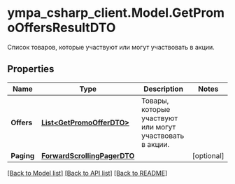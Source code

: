 # ympa_csharp_client.Model.GetPromoOffersResultDTO
Список товаров, которые участвуют или могут участвовать в акции.

## Properties

Name | Type | Description | Notes
------------ | ------------- | ------------- | -------------
**Offers** | [**List&lt;GetPromoOfferDTO&gt;**](GetPromoOfferDTO.md) | Товары, которые участвуют или могут участвовать в акции. | 
**Paging** | [**ForwardScrollingPagerDTO**](ForwardScrollingPagerDTO.md) |  | [optional] 

[[Back to Model list]](../README.md#documentation-for-models) [[Back to API list]](../README.md#documentation-for-api-endpoints) [[Back to README]](../README.md)

